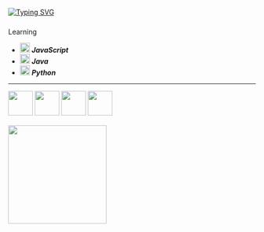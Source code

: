 [![Typing SVG](https://readme-typing-svg.demolab.com?font=Fira+Code&pause=1000&color=3DF77C&random=false&width=435&lines=Software+Engineering+Student)](https://git.io/typing-svg)
###
Learning
<br>
- <img src="https://cdn.jsdelivr.net/gh/devicons/devicon@latest/icons/javascript/javascript-original.svg" height="20" width="20"/> *__JavaScript__*
- <img src="https://cdn.jsdelivr.net/gh/devicons/devicon@latest/icons/java/java-original.svg" height="20" width="20"/> *__Java__*
- <img src="https://cdn.jsdelivr.net/gh/devicons/devicon@latest/icons/python/python-original.svg" height="20" width="20"/> *__Python__* 
<hr>
<div class="technologies">
  <img src="https://cdn.jsdelivr.net/gh/devicons/devicon@latest/icons/python/python-original.svg" height="50" width="50"/>
  <img src="https://cdn.jsdelivr.net/gh/devicons/devicon@latest/icons/javascript/javascript-original.svg" height="50" width="50"/>
  <img src="https://cdn.jsdelivr.net/gh/devicons/devicon@latest/icons/html5/html5-original.svg" height="50" width="50"/>
  <img src="https://cdn.jsdelivr.net/gh/devicons/devicon@latest/icons/css3/css3-original.svg" height="50" width="50"/>
</div>
<br>
<div>
  <a href="https://github.com/guleDev">
  <img loading="lazy" height="200em" src="https://github-readme-stats.vercel.app/api/top-langs/?username=guleDev&layout=compact&langs_count=7&theme=dracula"/>
</div>
